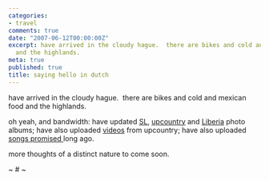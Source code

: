 ```yaml
---
categories:
- travel
comments: true
date: "2007-06-12T00:00:00Z"
excerpt: have arrived in the cloudy hague.  there are bikes and cold and mexican food
  and the highlands. 
meta: true
published: true
title: saying hello in dutch
---
```


have arrived in the cloudy hague.  there are bikes and cold and mexican food and the highlands.  

oh yeah, and bandwidth: have updated [SL][1], [upcountry][2] and [Liberia][3] photo albums; have also uploaded [videos][4] from upcountry; have also uploaded [songs promised ][5]long ago.

 [1]: http://caseykuhlman.typepad.com/photos/colonialism/index.html
 [2]: http://caseykuhlman.typepad.com/photos/visiting_cannibals/index.html
 [3]: http://caseykuhlman.typepad.com/photos/little_america/index.html
 [4]: http://caseykuhlman.typepad.com/underwater/bo_videos.html
 [5]: http://caseykuhlman.typepad.com/underwater/2007/05/hip_hop.html

more thoughts of a distinct nature to come soon.

~ # ~